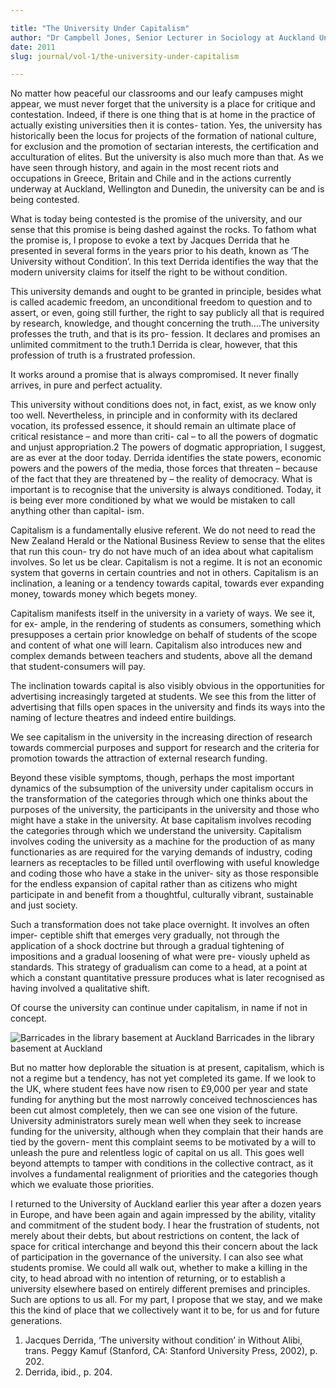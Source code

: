 ```yaml
---

title: "The University Under Capitalism"
author: "Dr Campbell Jones, Senior Lecturer in Sociology at Auckland University"
date: 2011
slug: journal/vol-1/the-university-under-capitalism

---
```


No matter how peaceful our classrooms and our leafy campuses might appear, we must never forget that the university is a place for critique and contestation. Indeed, if there is one thing that is at home in the practice of actually existing universities then it is contes- tation. Yes, the university has historically been the locus for projects of the formation of national culture, for exclusion and the promotion of sectarian interests, the certification and acculturation of elites. But the university is also much more than that. As we have seen through history, and again in the most recent riots and occupations in Greece, Britain and Chile and in the actions currently underway at Auckland, Wellington and Dunedin, the university can be and is being contested.

What is today being contested is the promise of the university, and our sense that this promise is being dashed against the rocks. To fathom what the promise is, I propose to evoke a text by Jacques Derrida that he presented in several forms in the years prior to his death, known as ‘The University without Condition’. In this text Derrida identifies the way that the modern university claims for itself the right to be without condition.

This university demands and ought to be granted in principle, besides what is called academic freedom, an unconditional freedom to question and to assert, or even, going still further, the right to say publicly all that is required by research, knowledge, and thought concerning the truth....The university professes the truth, and that is its pro- fession. It declares and promises an unlimited commitment to the truth.1
Derrida is clear, however, that this profession of truth is a frustrated profession.

It works around a promise that is always compromised. It never finally arrives, in pure and perfect actuality.

This university without conditions does not, in fact, exist, as we know only too well. Nevertheless, in principle and in conformity with its declared vocation, its professed essence, it should remain an ultimate place of critical resistance – and more than criti- cal – to all the powers of dogmatic and unjust appropriation.2
The powers of dogmatic appropriation, I suggest, are as ever at the door today. Derrida identifies the state powers, economic powers and the powers of the media, those forces that threaten – because of the fact that they are threatened by – the reality of democracy. What is important is to recognise that the university is always conditioned. Today, it is being ever more conditioned by what we would be mistaken to call anything other than capital- ism.

Capitalism is a fundamentally elusive referent. We do not need to read the New Zealand Herald or the National Business Review to sense that the elites that run this coun- try do not have much of an idea about what capitalism involves.
So let us be clear. Capitalism is not a regime. It is not an economic system that governs in certain countries and not in others. Capitalism is an inclination, a leaning or a tendency towards capital, towards ever expanding money, towards money which begets money.

Capitalism manifests itself in the university in a variety of ways. We see it, for ex- ample, in the rendering of students as consumers, something which presupposes a certain prior knowledge on behalf of students of the scope and content of what one will learn. Capitalism also introduces new and complex demands between teachers and students, above all the demand that student-consumers will pay.

The inclination towards capital is also visibly obvious in the opportunities for advertising increasingly targeted at students. We see this from the litter of advertising that fills open spaces in the university and finds its ways into the naming of lecture theatres and indeed entire buildings.

We see capitalism in the university in the increasing direction of research towards commercial purposes and support for research and the criteria for promotion towards the attraction of external research funding.

Beyond these visible symptoms, though, perhaps the most important dynamics
of the subsumption of the university under capitalism occurs in the transformation of the categories through which one thinks about the purposes of the university, the participants in the university and those who might have a stake in the university. At base capitalism involves recoding the categories through which we understand the university. Capitalism involves coding the university as a machine for the production of as many functionaries as are required for the varying demands of industry, coding learners as receptacles to be filled until overflowing with useful knowledge and coding those who have a stake in the univer- sity as those responsible for the endless expansion of capital rather than as citizens who might participate in and benefit from a thoughtful, culturally vibrant, sustainable and just society.

Such a transformation does not take place overnight. It involves an often imper- ceptible shift that emerges very gradually, not through the application of a shock doctrine but through a gradual tightening of impositions and a gradual loosening of what were pre- viously upheld as standards. This strategy of gradualism can come to a head, at a point at which a constant quantitative pressure produces what is later recognised as having involved a qualitative shift.

Of course the university can continue under capitalism, in name if not in concept.

![Barricades in the library basement at Auckland]()
Barricades in the library basement at Auckland

But no matter how deplorable the situation is at present, capitalism, which is not a regime but a tendency, has not yet completed its game. If we look to the UK, where student fees have now risen to £9,000 per year and state funding for anything but the most narrowly conceived technosciences has been cut almost completely, then we can see one vision of the future. University administrators surely mean well when they seek to increase funding for the university, although when they complain that their hands are tied by the govern- ment this complaint seems to be motivated by a will to unleash the pure and relentless logic of capital on us all. This goes well beyond attempts to tamper with conditions in the collective contract, as it involves a fundamental realignment of priorities and the categories though which we evaluate those priorities.

I returned to the University of Auckland earlier this year after a dozen years in Europe, and have been again and again impressed by the ability, vitality and commitment of the student body. I hear the frustration of students, not merely about their debts, but about restrictions on content, the lack of space for critical interchange and beyond this their concern about the lack of participation in the governance of the university. I can also see what students promise. We could all walk out, whether to make a killing in the city, to head abroad with no intention of returning, or to establish a university elsewhere based on entirely different premises and principles. Such are options to us all. For my part, I propose that we stay, and we make this the kind of place that we collectively want it to be, for us and for future generations.

1. Jacques Derrida, ‘The university without condition’ in Without Alibi, trans. Peggy Kamuf (Stanford, CA: Stanford University Press, 2002), p. 202.
2. Derrida, ibid., p. 204.